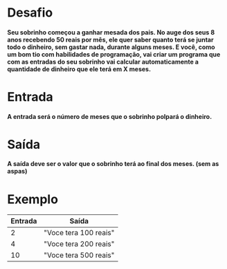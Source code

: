 # Desafio

#### Seu sobrinho começou a ganhar mesada dos pais. No auge dos seus 8 anos recebendo 50 reais por mês, ele quer saber quanto terá se juntar todo o dinheiro, sem gastar nada, durante alguns meses. E você, como um bom tio com habilidades de programação, vai criar um programa que com as entradas do seu sobrinho vai calcular automaticamente a quantidade de dinheiro que ele terá em X meses.

# Entrada
#### A entrada será o número de meses que o sobrinho polpará o dinheiro.

# Saída
#### A saída deve ser o valor que o sobrinho terá ao final dos meses. (sem as aspas)

# Exemplo

| Entrada | Saída |
|------- |------ |
| 2 | "Voce tera 100 reais" |
| 4 | "Voce tera 200 reais" |
| 10 | "Voce tera 500 reais"|
